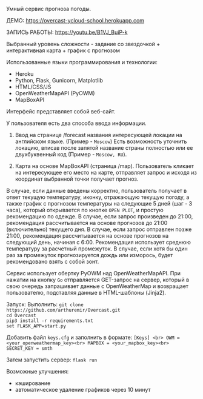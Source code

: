 Умный сервис прогноза погоды.

ДЕМО: https://overcast-ycloud-school.herokuapp.com

ЗАПИСЬ РАБОТЫ: https://youtu.be/B1VJ_BuiP-k

Выбранный уровень сложности - задание со звездочкой + интерактивная карта + график с прогнозом

Использованные языки программирования и технологии:
- Heroku
- Python, Flask, Gunicorn, Matplotlib
- HTML/CSS/JS
- OpenWeatherMapAPI (PyOWM)
- MapBoxAPI

Интерфейс представляет собой веб-сайт.

У пользователя есть два способа ввода информации.

1) Ввод на странице /forecast названия интересующей локации на английском языке.
(Пример - `Moscow`)
Есть возможность уточнить локацию, вписав после запятой название страны полностью
или ее двухбуквенный код (Пример - `Moscow, RU`).

2) Карта на основе MapBoxAPI (страница /map). Пользователь кликает на интересующее его место 
на карте, отправляет запрос и исходя из координат выбранной точки получает прогноз.

В случае, если данные введены корректно, пользователь получает в ответ текущую температуру,
иконку, отражающую текущую погоду, а также график с прогнозом температуры на следующие 5 дней 
(шаг - 3 часа), который открывается по кнопке `OPEN PLOT`, и простую рекомендацию по одежде. 
В случае, если запрос произведен до 21:00, рекомендация рассчитывается на основе прогнозов 
до 21:00 (включительно) текущего дня. В случае, если запрос отправлен позже 21:00, 
рекомендация рассчитывается на основе прогнозов на следующий день, начиная с 6:00. Рекомендация
использует среднюю температуру за расчетный промежуток. В случае, если хотя бы один раз за
промежуток прогнозируется дождь или изморось, будет рекомендовано взять с собой зонт.

Сервис использует обертку PyOWM над OpenWeatherMapAPI.
При нажатии на кнопку `Go` отправляется GET-запрос на сервер, который в свою очередь запрашивает
данные с OpenWeatherMap и возвращает пользователю, подставляя данные в HTML-шаблоны (Jinja2).

Запуск:
Выполнить:
`git clone https://github.com/arthuremir/Overcast.git`<br>
`cd Overcast`<br>
`pip3 install -r requirements.txt`<br>
`set FLASK_APP=start.py`<br>

Добавить файл `keys.cfg` и заполнить в формате:
`[Keys] <br>
OWM = <your_openweathermap_key><br>
MAPBOX = <your_mapbox_key><br>
SECRET_KEY = smth`<br>

Затем запустить сервер:
`flask run`<br>

Возможные улучшения:
- кэширование
- автоматическое удаление графиков через 10 минут
